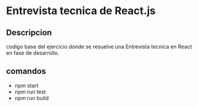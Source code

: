# Entrevista tecnica de React.js

## Descripcion

codigo base del ejercicio donde se resuelve una Entrevista tecnica en React en fase de desarrollo.

## comandos

- npm start
- npm run test
- npm run build
